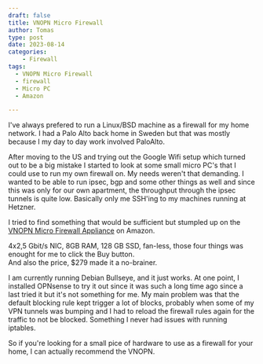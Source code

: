 ```yaml
---
draft: false
title: VNOPN Micro Firewall
author: Tomas
type: post
date: 2023-08-14
categories:
    - Firewall
tags:
  - VNOPN Micro Firewall
  - firewall
  - Micro PC
  - Amazon

---
```

I've always prefered to run a Linux/BSD machine as a firewall for my home network. I had a Palo Alto back home in Sweden 
but that was mostly because I my day to day work involved PaloAlto.

After moving to the US and trying out the Google Wifi setup which turned out to be a big mistake I started to look at 
some small micro PC's that I could use to run my own firewall on.
My needs weren't that demanding. I wanted to be able to run ipsec, bgp and some other things as well and since this was only for our own apartment, the throughput through the ipsec tunnels is quite low. Basically only me SSH'ing to my machines running at Hetzner.

I tried to find something that would be sufficient but stumpled up on the [VNOPN Micro Firewall Appliance](https://www.amazon.com/gp/product/B09J4H9ZXY/ref=ppx_yo_dt_b_asin_title_o01_s00?ie=UTF8&th=1) on Amazon.

4x2,5 Gbit/s NIC, 8GB RAM, 128 GB SSD, fan-less, those four things was enought for me to click the Buy button.  
And also the price, $279 made it a no-brainer.



I am currently running Debian Bullseye, and it just works. 
At one point, I installed OPNsense to try it out since it was such a long time ago since a last tried it but it's not something for me. My main problem was that the default blocking rule kept trigger a lot of blocks, probably when some of my VPN tunnels was bumping and I had to reload the firewall rules again for the traffic to not be blocked. Something I never had issues with running iptables.

So if you're looking for a small pice of hardware to use as a firewall for your home, I can actually recommend the VNOPN.

